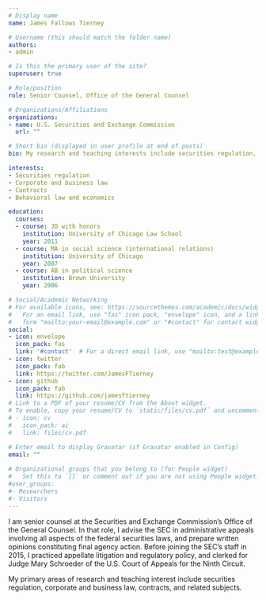 ```yaml
---
# Display name
name: James Fallows Tierney

# Username (this should match the folder name)
authors:
- admin

# Is this the primary user of the site?
superuser: true

# Role/position
role: Senior Counsel, Office of the General Counsel

# Organizations/Affiliations
organizations:
- name: U.S. Securities and Exchange Commission
  url: ""

# Short bio (displayed in user profile at end of posts)
bio: My research and teaching interests include securities regulation, business law, contracts, and other subjects related to the behavioral law and economics of retail securities markets.

interests:
- Securities regulation
- Corporate and business law
- Contracts
- Behavioral law and economics

education:
  courses:
  - course: JD with honors
    institution: University of Chicago Law School
    year: 2011
  - course: MA in social science (international relations)
    institution: University of Chicago
    year: 2007
  - course: AB in political science
    institution: Brown University
    year: 2006

# Social/Academic Networking
# For available icons, see: https://sourcethemes.com/academic/docs/widgets/#icons
#   For an email link, use "fas" icon pack, "envelope" icon, and a link in the
#   form "mailto:your-email@example.com" or "#contact" for contact widget.
social:
- icon: envelope
  icon_pack: fas
  link: '#contact'  # For a direct email link, use "mailto:test@example.org".
- icon: twitter
  icon_pack: fab
  link: https://twitter.com/JamesFTierney
- icon: github
  icon_pack: fab
  link: https://github.com/jamesftierney
# Link to a PDF of your resume/CV from the About widget.
# To enable, copy your resume/CV to `static/files/cv.pdf` and uncomment the lines below.  
# - icon: cv
#   icon_pack: ai
#   link: files/cv.pdf

# Enter email to display Gravatar (if Gravatar enabled in Config)
email: ""
  
# Organizational groups that you belong to (for People widget)
#   Set this to `[]` or comment out if you are not using People widget.  
#user_groups:
#- Researchers
#- Visitors
---
```


I am senior counsel at the Securities and Exchange Commission’s Office of the General Counsel. In that role, I advise the SEC in administrative appeals involving all aspects of the federal securities laws, and prepare written opinions constituting final agency action. Before joining the SEC’s staff in 2015, I practiced appellate litigation and regulatory policy, and clerked for Judge Mary Schroeder of the U.S. Court of Appeals for the Ninth Circuit. 

My primary areas of research and teaching interest include securities regulation, corporate and business law, contracts, and related subjects.
